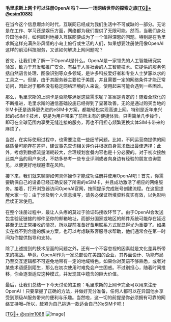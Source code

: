 **毛里求斯上网卡可以注册OpenAI吗？——一场网络世界的探索之旅[[TG💪+ @esim1088](https://t.me/s/esim1088)]**

在当今这个信息爆炸的时代，互联网已经成为我们生活中不可或缺的一部分。无论是在工作、学习还是娱乐方面，网络都为我们提供了无限可能。然而，当我们身处异国他乡时，如何顺利地接入互联网便成为了一个值得深思的问题。特别是在毛里求斯这样充满热带风情的小岛上旅行或生活的人们，如果想要注册使用像OpenAI这样的前沿科技服务，又该如何解决上网问题呢？

首先，让我们来了解一下OpenAI是什么。OpenAI是一家领先的人工智能研究实验室，致力于开发和推广安全、有益于人类社会的人工智能技术。它提供的服务包括自然语言处理、图像识别等众多领域，是许多科技爱好者和专业人士梦寐以求的工具之一。但是，由于其服务器主要位于美国，并且需要一定的网络条件才能正常访问，因此对于那些没有稳定网络环境的人来说，使用起来可能会遇到一些困难。

那么，毛里求斯的上网卡是否能够满足这些需求呢？答案是肯定的！随着全球化的不断推进，毛里求斯的通信基础设施已经得到了显著改善。无论是通过购买当地的SIM卡还是选择更先进的eSIM卡方案，都能轻松实现高速上网。特别是近年来兴起的eSIM卡技术，更是为用户带来了前所未有的便捷体验。只需简单几步操作，即可在全球范围内享受无缝连接的服务，再也不用担心频繁更换实体SIM卡带来的麻烦了。

当然，在实际使用过程中，也需要注意一些细节问题。比如，不同运营商提供的网络质量可能存在差异，建议事先查询相关评价并根据自身需求做出最佳选择；此外，考虑到数据流量消耗较大，合理规划套餐内容也是十分必要的。对于初次接触此类产品的用户来说，不妨多参考一些专业评测或者向身边有经验的朋友咨询意见，以便更好地规避潜在风险。

接下来，我们就来聊聊如何具体操作才能成功注册并使用OpenAI吧！首先，你需要确保自己的设备已经正确安装了所需的eSIM卡，并且成功激活了相应的网络服务。接着，打开浏览器访问OpenAI官网，按照提示完成账号创建流程。在这里提醒大家一句：由于涉及到个人信息填写，请务必保证所填资料真实有效，以免影响后续正常使用。

在整个注册过程中，最让人头疼的莫过于验证码接收环节了。由于OpenAI会发送包含验证链接的邮件至你的邮箱地址，而部分国家或地区的邮件系统可能存在延迟甚至无法正常接收的情况，所以提前准备好备用联系方式就显得尤为重要了。如果实在找不到合适的解决方案，也可以考虑联系客服寻求帮助，他们通常会在第一时间为你提供指导和支持。

除了上述提到的技术层面的问题之外，还有一个不容忽视的因素就是文化差异所带来的挑战。毕竟，OpenAI作为一家总部设在美国的企业，其界面设计、功能布局乃至交互逻辑都不可避免地带有一定的地域特色。如果你对英语不够熟悉，或者对某些术语感到陌生，那么在初次使用时难免会产生困惑。不过别担心，随着时间推移，你会逐渐适应这种模式，并发现其中蕴含的巨大价值。

最后，让我们总结一下今天讨论的主题：毛里求斯的上网卡完全可以用来注册OpenAI！只要掌握了正确的方法，并做好充分准备，任何人都可以在异国他乡享受到顶级AI服务带来的便利与乐趣。当然啦，这一切的前提是你必须拥有可靠的网络支持哦~所以，赶紧为自己挑选一款适合自己的eSIM卡吧！

[[TG💪+ @esim1088](https://t.me/s/esim1088) ![Image](https://i.postimg.cc/4NQfJmqS/Snipaste-2025-05-13-00-14-12.png)]